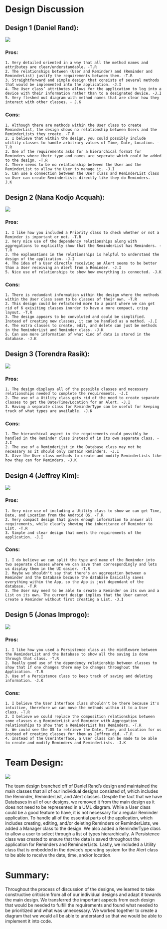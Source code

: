# Design Discussion

## Design 1 (Daniel Rand):

![](images/Daniel.png)

### Pros:
    1. Very detailed oriented in a way that all the method names and attributes are clear/understandable. -T.R
    2. The relationships between (User and Reminder) and (Reminder and ReminderList) justify the requirements between them. -T.R
    3. Straightforward and simple design that consists of several methods that would be implemented into the application. -J.I
    4. The User class’ attributes allows for the application to log into a device with their information rather than to a designated device. -J.I
	5. Very fleshed out diagram with method names that are clear how they interact with other classes. - J.K


### Cons:
    1. Although there are methods within the User class to create ReminderList, the design shows no relationship between Users and the ReminderLists they create. -T.R
    2. I believe that within the design, you could possibly include utility classes to handle arbitrary values of Time, Date, Location. -T.R
    3. One of the requirements asks for a hierarchical format for Reminders where their type and names are seperate which could be added to the design. -T.R
    4. There seems to be no relationship between the User and the ReminderList to allow the User to manage it. -J.I
	5. Can use a connection between the User class and ReminderList class so User can create ReminderLists directly like they do Reminders. - J.K

## Design 2 (Nana Kodjo Acquah):

![](images/Kodjo.png)

### Pros:
    1. I like how you included a Priority class to check whether or not a Reminder is important or not. -T.R
    2. Very nice use of the dependency relationships along with aggregations to explicitly show that the ReminderList has Reminders. -T.R
    3. The explanations in the relationships is helpful to understand the design of the application. -J.I
    4. The idea of a User directly receiving an Alert seems to be better than a User receiving an Alert from a Reminder. -J.I
	5. Nice use of relationships to show how everything is connected. -J.K

### Cons:
    1. There is redundant information within the design where the methods within the User class seem to be classes of their own. -T.R
    2. This design could be refactored more to a point where we can get rid of 6 exisiting classes inorder to have a more compact, crisp layout. -T.R
    3. The design appears to be convoluted and could be simplified. Instead of creating new classes, it can be handled as a method. -J.I
	4. The extra classes to create, edit, and delete can just be methods in the ReminderList and Reminder class. -J.K
	5. Can use more information of what kind of data is stored in the database. -J.K


## Design 3 (Torendra Rasik):

![](images/Torendra.png)

### Pros:
    1. The design displays all of the possible classes and necessary relationships needed to complete the requirements. -J.I
    2. The use of a Utility class gets rid of the need to create separate classes to get the Date/Time/Location for an Alert. -J.I
	3. Having a separate class for ReminderType can be useful for keeping track of what types are available. -J.K

### Cons:
    1. The hierarchical aspect in the requirements could possibly be handled in the Reminder class instead of in its own separate class. -J.I
    2. The use of a ReminderList in the Database class may not be necessary as it should only contain Reminders. -J.I
	3. Give the User class methods to create and modify ReminderLists like how they can for Reminders. -J.K


## Design 4 (Jeffrey Kim):

![](images/Jeffrey.png)

### Pros:
    1. Very nice use of including a Utility class to show we can get Time, Date, and Location from the Android OS. -T.R
    2. Very compact design that gives enough information to answer all requirements, while clearly showing the inheritance of Reminder to List. -T.R
    3. Simple and clear design that meets the requirements of the application. -J.I
    

### Cons:
    1. I do believe we can split the type and name of the Reminder into two seperate classes where we can save them correspondingly and lets us display them in the UI easier. -T.R
    2. Maybe we shouldn't say that there's an aggregation between a Reminder and the Database because the database basically saves everything within the App, so the App is just dependant of the database. -T.R
    3. The User may need to be able to create a Reminder on its own and a List on its own. The current design implies that the User cannot create a Reminder without first creating a List. -J.I

## Design 5 (Jonas Improgo):

![](images/Jonas.png)

### Pros:
    1. I like how you used a Persistence class as the middleware between the ReminderList and the Database to show all the saving is done through that class. -T.R
    2. Really good use of the dependency relationship between classes to show that if one changes there may be changes throughout the Application. -T.R
	3. Use of a Persistence class to keep track of saving and deleting information. -J.K

### Cons:
    1. I believe the User Interface class shouldn't be there because it's intuitive, therefore we can move the methods within it to a User class. -T.R
    2. I believe we could replace the composition relationships between some classes e.g ReminderList and Reminder with Aggregation relationships to show that a ReminderList has Reminders. -T.R
    3. We could see the OS to retrieve the Date, Time, and Location for us instead of creating classes for them as Jeffrey did. -T.R
	4. Instead of the UserInterface, a User class can be made to be able to create and modify Reminders and ReminderLists. -J.K

# Team Design:

![](images/Team-Design.png)

<p> The team design branched off of Daniel Rand’s design and maintained the main classes that all of our individual designs consisted of, which includes the Reminder, ReminderList, and Alert classes. Despite the fact that we have Databases in all of our designs, we removed it from the main design as it does not need to be represented in a UML diagram. While a User class could be a good feature to have, it is not necessary for a regular Reminder application. To handle all of the essential parts of the application, which includes creating, editing, and/or deleting Reminders or ReminderLists, we added a Manager class to the design. We also added a ReminderType class to allow a user to select through a list of types hierarchically. A Persistence class was created to ensure that the data is saved throughout the application for Reminders and ReminderLists. Lastly, we included a Utility class that is embedded in the device’s operating system for the Alert class to be able to receive the date, time, and/or location. </p>
	
# Summary:

<p> Throughout the process of discussion of the designs, we learned to take constructive criticism from all of our individual designs and adapt it towards the main design. We transferred the important aspects from each design that would be needed to fulfill the requirements and found what needed to be prioritized and what was unnecessary. We worked together to create a diagram that we would all be able to understand so that we would be able to implement it into code. </p>



